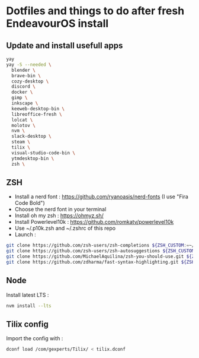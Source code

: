# Dotfiles and things to do after fresh EndeavourOS install

## Update and install usefull apps

```sh
yay
yay -S --needed \
  blender \
  brave-bin \
  cozy-desktop \
  discord \
  docker \
  gimp \
  inkscape \
  keeweb-desktop-bin \
  libreoffice-fresh \
  lolcat \
  molotov \
  nvm \
  slack-desktop \
  steam \
  tilix \
  visual-studio-code-bin \
  ytmdesktop-bin \
  zsh \
```

## ZSH

- Install a nerd font : https://github.com/ryanoasis/nerd-fonts (I use "Fira Code Bold")
- Choose the nerd font in your terminal
- Install oh my zsh : https://ohmyz.sh/
- Install Powerlevel10k : https://github.com/romkatv/powerlevel10k
- Use ~/.p10k.zsh and ~/.zshrc of this repo
- Launch :

```sh
git clone https://github.com/zsh-users/zsh-completions ${ZSH_CUSTOM:=~/.oh-my-zsh/custom}/plugins/zsh-completions
git clone https://github.com/zsh-users/zsh-autosuggestions ${ZSH_CUSTOM:-~/.oh-my-zsh/custom}/plugins/zsh-autosuggestions
git clone https://github.com/MichaelAquilina/zsh-you-should-use.git ${ZSH_CUSTOM:-~/.oh-my-zsh/custom}/plugins/you-should-use
git clone https://github.com/zdharma/fast-syntax-highlighting.git ${ZSH_CUSTOM:-$HOME/.oh-my-zsh/custom}/plugins/fast-syntax-highlighting
```

## Node

Install latest LTS :

```sh
nvm install --lts
```

## Tilix config

Import the config with :

```sh
dconf load /com/gexperts/Tilix/ < tilix.dconf
```
